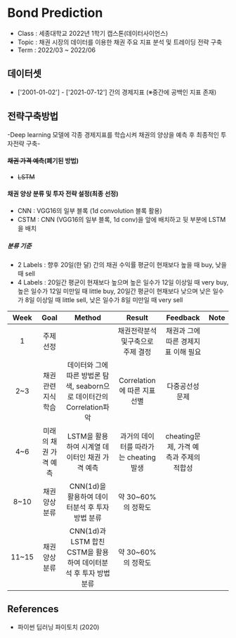 # Bond Prediction
- Class : 세종대학교 2022년 1학기 캡스톤(데이터사이언스)
- Topic : 채권 시장의 데이터를 이용한 채권 주요 지표 분석 및 트레이딩 전략 구축
- Term : 2022/03 ~ 2022/06


## 데이터셋
- ['2001-01-02'] - ['2021-07-12'] 간의 경제지표 (※중간에 공백인 지표 존재)

## 전략구축방법
-Deep learning 모델에 각종 경제지표를 학습시켜 채권의 양상을 예측 후 최종적인 투자전략 구축-
#### <del>채권 가격 예측</del>(폐기된 방법) 
- <del>LSTM</del>
#### 채권 양상 분류 및 투자 전략 설정(최종 선정)
- CNN : VGG16의 일부 블록 (1d convolution 블록 활용)
- CSTM : CNN (VGG16의 일부 블록, 1d conv)을 앞에 배치하고 뒷 부분에 LSTM을 배치 
##### 분류 기준 
- 2 Labels : 향후 20일(한 달) 간의 채권 수익률 평균이 현재보다 높을 때 buy, 낮을 때 sell
- 4 Labels : 20일간 평균이 현재보다 높으며 높은 일수가 12일 이상일 때 very buy, 높은 일수가 12일 미만일 때 little buy, 20일간 평균이 현재보다 낮으며 낮은 일수가 8일 이상일 때 little sell, 낮은 일수가 8일 미만일 때 very sell

| Week | Goal | Method | Result | Feedback | Note | 
|:---:|:---:|:---:|:---:|:---:|:---:|
| 1 | 주제 선정 |  | 채권전략분석및구축으로 주제 결정 | 채권과 그에 따른 경제지표 이해 필요 | |
| 2~3 | 채권 관련 지식 학습 | 데이터와 그에 따른 방법론 탐색, seaborn으로 데이터간의 Correlation파악 | Correlation에 따른 지표 선별 | 다중공선성 문제 | |
| 4~6 | 미래의 채권 가격 예측 | LSTM을 활용하여 시계열 데이터인 채권 가격 예측 | 과거의 데이터를 따라가는 cheating발생 | cheating문제, 가격 예측과 주제의 적합성 | |
| 8~10 | 채권 양상 분류 | CNN(1d)을 활용하여 데이터분석 후 투자 방법 분류 | 약 30~60%의 정확도 |  | |
| 11~15 | 채권 양상 분류 | CNN(1d)과 LSTM 합친 CSTM을 활용하여 데이터분석 후 투자 방법 분류 | 약 30~60%의 정확도 |  | |

## References
- 파이썬 딥러닝 파이토치 (2020)

